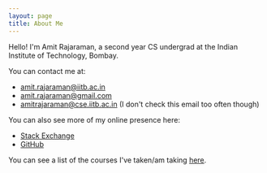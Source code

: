 ```yaml
---
layout: page
title: About Me
---
```


Hello! I'm Amit Rajaraman, a second year CS undergrad at the Indian Institute of Technology, Bombay.

You can contact me at:
* [amit.rajaraman@iitb.ac.in](mailto:amit.rajaraman@iitb.ac.in)
* [amit.rajaraman@gmail.com](mailto:amit.rajaraman@gmail.com)
* [amitrajaraman@cse.iitb.ac.in](mailto:amitrajaraman@cse.iitb.ac.in) (I don't check this email too often though)

You can also see more of my online presence here:
* [Stack Exchange](https://stackexchange.com/users/10918067/amit-rajaraman)
* [GitHub](https://github.com/amitrajaraman)

You can see a list of the courses I've taken/am taking [here](courses).